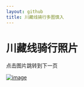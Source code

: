 ```yaml
---
layout: github
title: 川藏线骑行多图慎入
---
```


# 川藏线骑行照片

点击图片跳转到下一页

[![image](http://www.luolei.info/source/images/318-15.jpg)](http://www.luolei.info/318/318-16)
